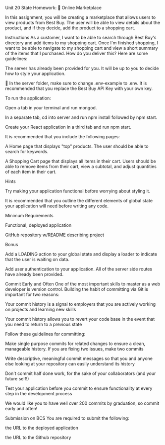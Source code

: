 Unit 20 State Homework: 🏬 Online Marketplace

In this assignment, you will be creating a marketplace that allows users to view products from Best Buy. The user will be able to view details about the product, and if they decide, add the product to a shopping cart.

Instructions
As a customer, I want to be able to search through Best Buy's directory and add items to my shopping cart. Once I'm finished shopping, I want to be able to navigate to my shopping cart and view a short summary of the items that I purchased.
How do you deliver this? Here are some guidelines:


The server has already been provided for you. It will be up to you to decide how to style your application.


🔑 In the server folder, make sure to change .env-example to .env. It is recommended that you replace the Best Buy API Key with your own key.


To run the application:


Open a tab in your terminal and run mongod.


In a separate tab, cd into server and run npm install followed by npm start.


Create your React application in a third tab and run npm start.




It is recommended that you include the following pages:


A Home page that displays "top" products. The user should be able to search for keywords.


A Shopping Cart page that displays all items in their cart. Users should be able to remove items from their cart, view a subtotal, and adjust quantities of each item in their cart.



Hints


Try making your application functional before worrying about styling it.


It is recommended that you outline the different elements of global state your application will need before writing any code.



Minimum Requirements


Functional, deployed application


GitHub repository w/README describing project



Bonus


Add a LOADING action to your global state and display a loader to indicate that the user is waiting on data.


Add user authentication to your application. All of the server side routes have already been provided.



Commit Early and Often
One of the most important skills to master as a web developer is version control. Building the habit of committing via Git is important for two reasons:


Your commit history is a signal to employers that you are actively working on projects and learning new skills


Your commit history allows you to revert your code base in the event that you need to return to a previous state


Follow these guidelines for committing:


Make single purpose commits for related changes to ensure a clean, manageable history. If you are fixing two issues, make two commits


Write descriptive, meaningful commit messages so that you and anyone else looking at your repository can easily understand its history


Don't commit half done work, for the sake of your collaborators (and your future self!)


Test your application before you commit to ensure functionality at every step in the development process


We would like you to have well over 200 commits by graduation, so commit early and often!

Submission on BCS
You are required to submit the following:


the URL to the deployed application


the URL to the Github repository
